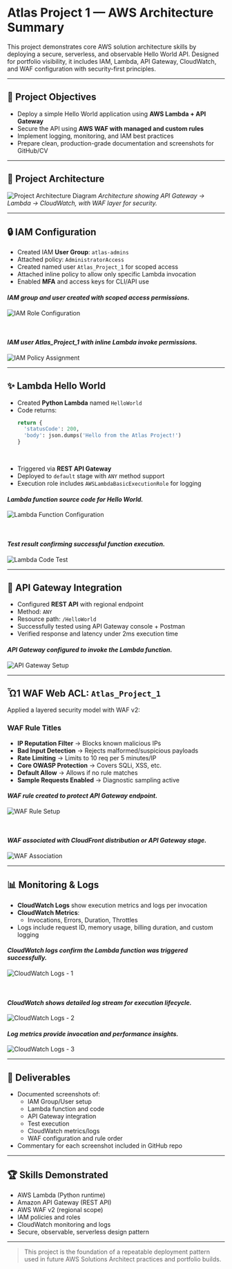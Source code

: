 # Atlas Project 1 — AWS Architecture Summary

This project demonstrates core AWS solution architecture skills by deploying a secure, serverless, and observable Hello World API. Designed for portfolio visibility, it includes IAM, Lambda, API Gateway, CloudWatch, and WAF configuration with security-first principles.

---

## 📅 Project Objectives
- Deploy a simple Hello World application using **AWS Lambda + API Gateway**
- Secure the API using **AWS WAF with managed and custom rules**
- Implement logging, monitoring, and IAM best practices
- Prepare clean, production-grade documentation and screenshots for GitHub/CV

---

## 🧭 Project Architecture

![Project Architecture Diagram](https://raw.githubusercontent.com/CrackTheEgg/CrackTheEgg/main/The_Atlas_Project/Chapter_1_HelloWorld_Simple_Lambda_Function/architectural_diagrams/Chapter_1_Lambda_Hello_World.drawio_rev_1.png)
*Architecture showing API Gateway → Lambda → CloudWatch, with WAF layer for security.*

---


## 🔒 IAM Configuration
- Created IAM **User Group**: `atlas-admins`
- Attached policy: `AdministratorAccess`
- Created named user `Atlas_Project_1` for scoped access
- Attached inline policy to allow only specific Lambda invocation
- Enabled **MFA** and access keys for CLI/API use
  
#### *IAM group and user created with scoped access permissions.*
![IAM Role Configuration](https://raw.githubusercontent.com/CrackTheEgg/CrackTheEgg/main/The_Atlas_Project/Chapter_1_HelloWorld_Simple_Lambda_Function/P1_Assets/IAM-1.png)

&nbsp;  

#### *IAM user Atlas_Project_1 with inline Lambda invoke permissions.*
![IAM Policy Assignment](https://raw.githubusercontent.com/CrackTheEgg/CrackTheEgg/main/The_Atlas_Project/Chapter_1_HelloWorld_Simple_Lambda_Function/P1_Assets/IAM-2.png)


---

## ✨ Lambda Hello World
- Created **Python Lambda** named `HelloWorld`
- Code returns:
  ```python
  return {
    'statusCode': 200,
    'body': json.dumps('Hello from the Atlas Project!')
  }
  ```
&nbsp;
  
- Triggered via **REST API Gateway**
- Deployed to `default` stage with `ANY` method support
- Execution role includes `AWSLambdaBasicExecutionRole` for logging

#### *Lambda function source code for Hello World.*
![Lambda Function Configuration](https://raw.githubusercontent.com/CrackTheEgg/CrackTheEgg/main/The_Atlas_Project/Chapter_1_HelloWorld_Simple_Lambda_Function/P1_Assets/Lambda-1.png)

&nbsp;  

#### *Test result confirming successful function execution.*
![Lambda Code Test](https://raw.githubusercontent.com/CrackTheEgg/CrackTheEgg/main/The_Atlas_Project/Chapter_1_HelloWorld_Simple_Lambda_Function/P1_Assets/Lambda-2%20-%20Code%20Test.png)


---

## 📡 API Gateway Integration
- Configured **REST API** with regional endpoint
- Method: `ANY`
- Resource path: `/HelloWorld`
- Successfully tested using API Gateway console + Postman
- Verified response and latency under 2ms execution time

#### *API Gateway configured to invoke the Lambda function.*  
![API Gateway Setup](https://raw.githubusercontent.com/CrackTheEgg/CrackTheEgg/main/The_Atlas_Project/Chapter_1_HelloWorld_Simple_Lambda_Function/P1_Assets/API-1.png)

---

## Ὦ1️ WAF Web ACL: `Atlas_Project_1`
Applied a layered security model with WAF v2:

### WAF Rule Titles
- **IP Reputation Filter** → Blocks known malicious IPs
- **Bad Input Detection** → Rejects malformed/suspicious payloads
- **Rate Limiting** → Limits to 10 req per 5 minutes/IP
- **Core OWASP Protection** → Covers SQLi, XSS, etc.
- **Default Allow** → Allows if no rule matches
- **Sample Requests Enabled** → Diagnostic sampling active

#### *WAF rule created to protect API Gateway endpoint.*
![WAF Rule Setup](https://raw.githubusercontent.com/CrackTheEgg/CrackTheEgg/main/The_Atlas_Project/Chapter_1_HelloWorld_Simple_Lambda_Function/P1_Assets/WAF-1.png)

&nbsp;  

#### *WAF associated with CloudFront distribution or API Gateway stage.*
![WAF Association](https://raw.githubusercontent.com/CrackTheEgg/CrackTheEgg/main/The_Atlas_Project/Chapter_1_HelloWorld_Simple_Lambda_Function/P1_Assets/WAF-2.png)

---

## 📊 Monitoring & Logs
- **CloudWatch Logs** show execution metrics and logs per invocation
- **CloudWatch Metrics**:
  - Invocations, Errors, Duration, Throttles
- Logs include request ID, memory usage, billing duration, and custom logging

#### *CloudWatch logs confirm the Lambda function was triggered successfully.*
![CloudWatch Logs - 1](https://raw.githubusercontent.com/CrackTheEgg/CrackTheEgg/main/The_Atlas_Project/Chapter_1_HelloWorld_Simple_Lambda_Function/P1_Assets/CloudWatch%20logs%20-%201.png)

&nbsp;

#### *CloudWatch shows detailed log stream for execution lifecycle.*
![CloudWatch Logs - 2](https://raw.githubusercontent.com/CrackTheEgg/CrackTheEgg/main/The_Atlas_Project/Chapter_1_HelloWorld_Simple_Lambda_Function/P1_Assets/CloudWatch%20Logs-2.png)
&nbsp;

#### *Log metrics provide invocation and performance insights.*
![CloudWatch Logs - 3](https://raw.githubusercontent.com/CrackTheEgg/CrackTheEgg/main/The_Atlas_Project/Chapter_1_HelloWorld_Simple_Lambda_Function/P1_Assets/CloudWatch%20Logs-3.png)

---

## 📄 Deliverables
- Documented screenshots of:
  - IAM Group/User setup
  - Lambda function and code
  - API Gateway integration
  - Test execution
  - CloudWatch metrics/logs
  - WAF configuration and rule order
- Commentary for each screenshot included in GitHub repo

---

## 🏆 Skills Demonstrated
- AWS Lambda (Python runtime)
- Amazon API Gateway (REST API)
- AWS WAF v2 (regional scope)
- IAM policies and roles
- CloudWatch monitoring and logs
- Secure, observable, serverless design pattern

---

> This project is the foundation of a repeatable deployment pattern used in future AWS Solutions Architect practices and portfolio builds.
